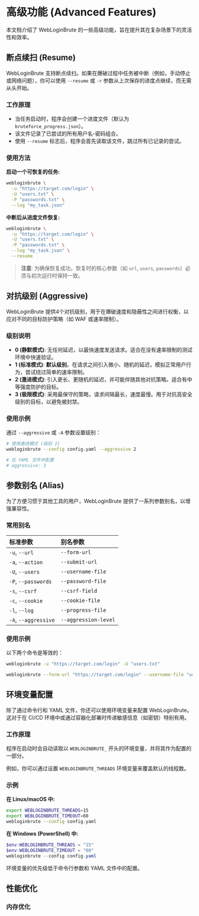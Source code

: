 # 高级功能 (Advanced Features)

本文档介绍了 WebLoginBrute 的一些高级功能，旨在提升其在复杂场景下的灵活性和效率。

## 断点续扫 (Resume)

WebLoginBrute 支持断点续扫。如果在爆破过程中任务被中断（例如，手动停止或网络问题），你可以使用 `--resume` 或 `-r` 参数从上次保存的进度点继续，而无需从头开始。

### 工作原理
- 当任务启动时，程序会创建一个进度文件（默认为 `bruteforce_progress.json`）。
- 该文件记录了已尝试的所有用户名-密码组合。
- 使用 `--resume` 标志后，程序会首先读取该文件，跳过所有已记录的尝试。

### 使用方法

**启动一个可恢复的任务:**
```bash
webloginbrute \
  -u "https://target.com/login" \
  -U "users.txt" \
  -P "passwords.txt" \
  --log "my_task.json"
```

**中断后从进度文件恢复:**
```bash
webloginbrute \
  -u "https://target.com/login" \
  -U "users.txt" \
  -P "passwords.txt" \
  --log "my_task.json" \
  --resume
```
> **注意**: 为确保恢复成功，恢复时的核心参数（如 `url`, `users`, `passwords`）必须与初次运行时保持一致。

## 对抗级别 (Aggressive)

WebLoginBrute 提供4个对抗级别，用于在爆破速度和隐蔽性之间进行权衡，以应对不同的目标防护策略（如 WAF 或速率限制）。

### 级别说明

- **0 (静默模式)**: 无任何延迟，以最快速度发送请求。适合在没有速率限制的测试环境中快速验证。
- **1 (标准模式)**: **默认级别**。在请求之间引入微小、随机的延迟，模拟正常用户行为，尝试绕过简单的速率限制。
- **2 (激进模式)**: 引入更长、更随机的延迟，并可能伴随其他对抗策略。适合有中等强度防护的目标。
- **3 (极限模式)**: 采用最保守的策略，请求间隔最长，速度最慢。用于对抗高安全级别的目标，以避免被封禁。

### 使用示例

通过 `--aggressive` 或 `-A` 参数设置级别：

```bash
# 使用激进模式 (级别 2)
webloginbrute --config config.yaml --aggressive 2

# 在 YAML 文件中配置
# aggressive: 3
```

## 参数别名 (Alias)

为了方便习惯于其他工具的用户，WebLoginBrute 提供了一系列参数别名，以增强兼容性。

### 常用别名

| 标准参数 | 别名参数 |
|:---|:---|
| `-u`, `--url` | `--form-url` |
| `-a`, `--action` | `--submit-url` |
| `-U`, `--users` | `--username-file` |
| `-P`, `--passwords` | `--password-file` |
| `-s`, `--csrf` | `--csrf-field` |
| `-c`, `--cookie` | `--cookie-file` |
| `-l`, `--log` | `--progress-file` |
| `-A`, `--aggressive` | `--aggression-level` |

### 使用示例
以下两个命令是等效的：
```bash
webloginbrute -u "https://target.com/login" -U "users.txt"
```
```bash
webloginbrute --form-url "https://target.com/login" --username-file "users.txt"
```

## 环境变量配置

除了通过命令行和 YAML 文件，你还可以使用环境变量来配置 WebLoginBrute。这对于在 CI/CD 环境中或通过容器化部署时传递敏感信息（如密钥）特别有用。

### 工作原理
程序在启动时会自动读取以 `WEBLOGINBRUTE_` 开头的环境变量，并将其作为配置的一部分。

例如，你可以通过设置 `WEBLOGINBRUTE_THREADS` 环境变量来覆盖默认的线程数。

### 示例

**在 Linux/macOS 中:**
```bash
export WEBLOGINBRUTE_THREADS=15
export WEBLOGINBRUTE_TIMEOUT=60
webloginbrute --config config.yaml
```

**在 Windows (PowerShell) 中:**
```powershell
$env:WEBLOGINBRUTE_THREADS = "15"
$env:WEBLOGINBRUTE_TIMEOUT = "60"
webloginbrute --config config.yaml
```

环境变量的优先级低于命令行参数和 YAML 文件中的配置。

## 性能优化

### 内存优化

```